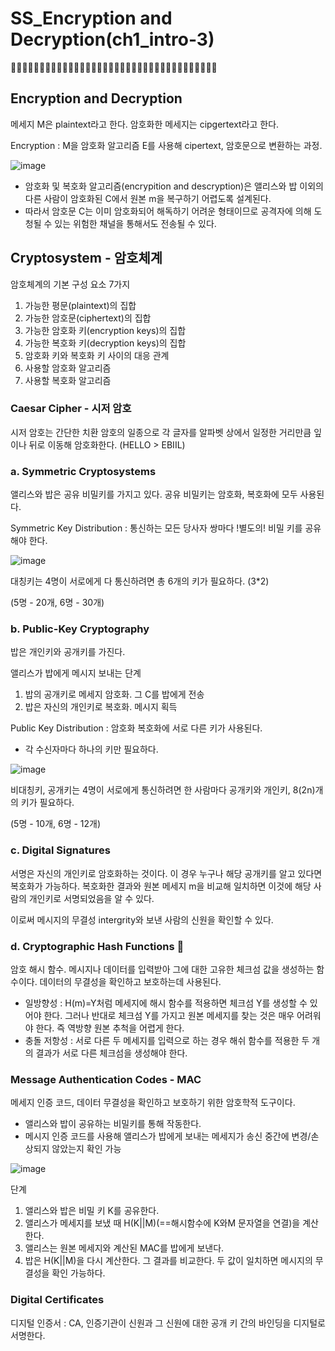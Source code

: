 # SS_Encryption and Decryption(ch1_intro-3)

🔳🔳🔳🔳🔳🔳🔳🔳🔳🔳🔳🔳🔳🔳🔳🔳🔳🔳🔳🔳🔳🔳🔳🔳🔳🔳🔳🔳🔳🔳🔳🔳🔳🔳🔳🔳

## Encryption and Decryption

메세지 M은 plaintext라고 한다. 암호화한 메세지는 cipgertext라고 한다.

Encryption : M을 암호화 알고리즘 E를 사용해 cipertext, 암호문으로 변환하는 과정.

![image](https://github.com/hhzzzk/studyLog/assets/67236054/140580d5-029e-4246-be58-2a0e9fe34385)



- 암호화 및 복호화 알고리즘(encrypition and descryption)은 앨리스와 밥 이외의 다른 사람이 암호화된 C에서 원본 m을 복구하기 어렵도록 설계된다. 
- 따라서 암호문 C는 이미 암호화되어 해독하기 어려운 형태이므로 공격자에 의해 도청될 수 있는 위험한 채널을 통해서도 전송될 수 있다.

## Cryptosystem - 암호체계

암호체계의 기본 구성 요소 7가지

1. 가능한 평문(plaintext)의 집합
2. 가능한 암호문(ciphertext)의 집합
3. 가능한 암호화 키(encryption keys)의 집합
4. 가능한 복호화 키(decryption keys)의 집합
5. 암호화 키와 복호화 키 사이의 대응 관계
6. 사용할 암호화 알고리즘
7. 사용할 복호화 알고리즘

### Caesar Cipher - 시저 암호

시저 암호는 간단한 치환 암호의 일종으로 각 글자를 알파벳 상에서 일정한 거리만큼 잎이나 뒤로 이동해 암호화한다. (HELLO > EBIIL)



### a. Symmetric Cryptosystems

앨리스와 밥은 공유 비밀키를 가지고 있다. 공유 비밀키는 암호화, 복호화에 모두 사용된다.

Symmetric Key Distribution : 통신하는 모든 당사자 쌍마다 !별도의! 비밀 키를 공유해야 한다.

![image](https://github.com/hhzzzk/studyLog/assets/67236054/cf4673d3-0db0-475a-b221-9a000668d90a)

대칭키는 4명이 서로에게 다 통신하려면 총 6개의 키가 필요하다. (3*2)

(5명 - 20개, 6명 - 30개)

### b. Public-Key Cryptography

밥은 개인키와 공개키를 가진다.

앨리스가 밥에게 메시지 보내는 단계

1. 밥의 공개키로 메세지 암호화. 그 C를 밥에게 전송
2. 밥은 자신의 개인키로 복호화. 메시지 획득

Public Key Distribution : 암호화 복호화에 서로 다른 키가 사용된다.

- 각 수신자마다 하나의 키만 필요하다.

![image](https://github.com/hhzzzk/studyLog/assets/67236054/da37ebb4-ed15-47db-9a0d-f1fb5745c706)

비대칭키, 공개키는 4명이 서로에게 통신하려면 한 사람마다 공개키와 개인키, 8(2n)개의 키가 필요하다.

(5명 - 10개, 6명 - 12개)

### c. Digital Signatures

서명은 자신의 개인키로 암호화하는 것이다. 이 경우 누구나 해당 공개키를 알고 있다면 복호화가 가능하다. 복호화한 결과와 원본 메세지 m을 비교해 일치하면 이것에 해당 사람의 개인키로 서명되었음을 알 수 있다. 

이로써 메시지의 무결성 intergrity와 보낸 사람의 신원을 확인할 수 있다.

### d. Cryptographic Hash Functions 💙

암호 해시 함수. 메시지나 데이터를 입력받아 그에 대한 고유한 체크섬 값을 생성하는 함수이다. 데이터의 무결성을 확인하고 보호하는데 사용된다.

- 일방향성 :  H(m)=Y처럼 메세지에 해시 함수를 적용하면 체크섬 Y를 생성할 수 있어야 한다. 그러나 반대로 체크섬 Y를 가지고 원본 메세지를 찾는 것은 매우 어려워야 한다. 즉 역방향 원본 추척을 어렵게 한다.
- 충돌 저항성 : 서로 다른 두 메세지를 입력으로 하는 경우 해쉬 함수를 적용한 두 개의 결과가 서로 다른 체크섬을 생성해야 한다.

### Message Authentication Codes - MAC

메세지 인증 코드, 데이터 무결성을 확인하고 보호하기 위한 암호학적 도구이다.

- 앨리스와 밥이 공유하는 비밀키를 통해 작동한다.
- 메시지 인증 코드를 사용해 앨리스가 밥에게 보내는 메세지가 송신 중간에 변경/손상되지 않았는지 확인 가능

![image](https://github.com/hhzzzk/studyLog/assets/67236054/1ddda7ea-67ed-4783-a37e-db160f7a3a7d)

단계

1. 앨리스와 밥은 비밀 키 K를 공유한다.
2. 앨리스가 메세지를 보냈 때 H(K||M)(==해시함수에 K와M 문자열을 연결)을 계산한다.
3. 앨리스는 원본 메세지와 계산된 MAC를 밥에게 보낸다.
4. 밥은 H(K||M)을 다시 계산한다. 그 결과를 비교한다. 두 값이 일치하면 메시지의 무결성을 확인 가능하다.

### Digital Certificates

디지털 인증서 : CA, 인증기관이 신원과 그 신원에 대한 공개 키 간의 바인딩을 디지털로 서명한다.

